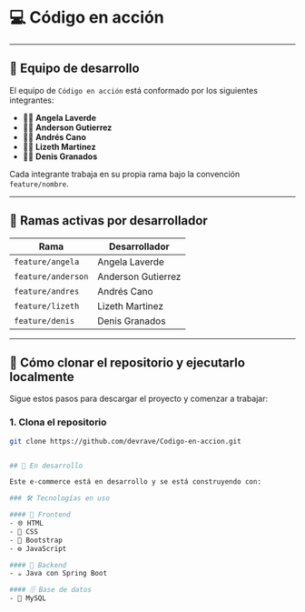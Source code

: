 # 💻 Código en acción

---

## 👥 Equipo de desarrollo

El equipo de `Código en acción` está conformado por los siguientes integrantes:

- 👩‍💻 **Angela Laverde**
- 👨‍💻 **Anderson Gutierrez**
- 👨‍💻 **Andrés Cano**
- 👩‍💻 **Lizeth Martinez**
- 👨‍💻 **Denis Granados**

Cada integrante trabaja en su propia rama bajo la convención `feature/nombre`.

---

## 🌿 Ramas activas por desarrollador

| Rama                | Desarrollador        |
|---------------------|----------------------|
| `feature/angela`    | Angela Laverde       |
| `feature/anderson`  | Anderson Gutierrez   |
| `feature/andres`    | Andrés Cano          |
| `feature/lizeth`    | Lizeth Martinez      |
| `feature/denis`     | Denis Granados       |

---

## 🚀 Cómo clonar el repositorio y ejecutarlo localmente

Sigue estos pasos para descargar el proyecto y comenzar a trabajar:

### 1. Clona el repositorio

```bash
git clone https://github.com/devrave/Codigo-en-accion.git


## 🚧 En desarrollo

Este e-commerce está en desarrollo y se está construyendo con:

### 🛠️ Tecnologías en uso

#### 🎨 Frontend
- 🌐 HTML  
- 🎨 CSS  
- 💠 Bootstrap  
- ⚙️ JavaScript

#### 🔧 Backend
- ☕ Java con Spring Boot

#### 🗄️ Base de datos
- 🐬 MySQL

































